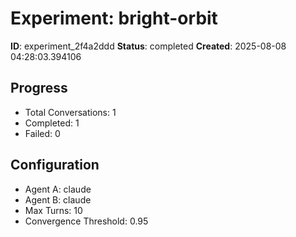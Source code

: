 # Experiment: bright-orbit

**ID**: experiment_2f4a2ddd
**Status**: completed
**Created**: 2025-08-08 04:28:03.394106

## Progress

- Total Conversations: 1
- Completed: 1
- Failed: 0

## Configuration

- Agent A: claude
- Agent B: claude
- Max Turns: 10
- Convergence Threshold: 0.95
